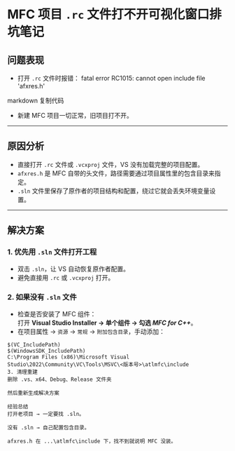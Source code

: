 # MFC 项目 `.rc` 文件打不开可视化窗口排坑笔记

## 问题表现
- 打开 `.rc` 文件时报错：
fatal error RC1015: cannot open include file 'afxres.h'

markdown
复制代码
- 新建 MFC 项目一切正常，旧项目打不开。

---

## 原因分析
- 直接打开 `.rc` 文件或 `.vcxproj` 文件，VS 没有加载完整的项目配置。  
- `afxres.h` 是 MFC 自带的头文件，路径需要通过项目属性里的包含目录来指定。  
- `.sln` 文件里保存了原作者的项目结构和配置，绕过它就会丢失环境变量设置。  

---

## 解决方案

### 1. 优先用 `.sln` 文件打开工程
- 双击 `.sln`，让 VS 自动恢复原作者配置。  
- 避免直接用 `.rc` 或 `.vcxproj` 打开。  

### 2. 如果没有 `.sln` 文件
- 检查是否安装了 MFC 组件：  
打开 **Visual Studio Installer → 单个组件 → 勾选 *MFC for C++***。  
- 在项目属性 → `资源` → `常规` → `附加包含目录`，手动添加：  
```text
$(VC_IncludePath)
$(WindowsSDK_IncludePath)
C:\Program Files (x86)\Microsoft Visual Studio\2022\Community\VC\Tools\MSVC\<版本号>\atlmfc\include
3. 清理重建
删除 .vs、x64、Debug、Release 文件夹

然后重新生成解决方案

经验总结
打开老项目 → 一定要找 .sln。

没有 .sln → 自己配置包含目录。

afxres.h 在 ...\atlmfc\include 下，找不到就说明 MFC 没装。
